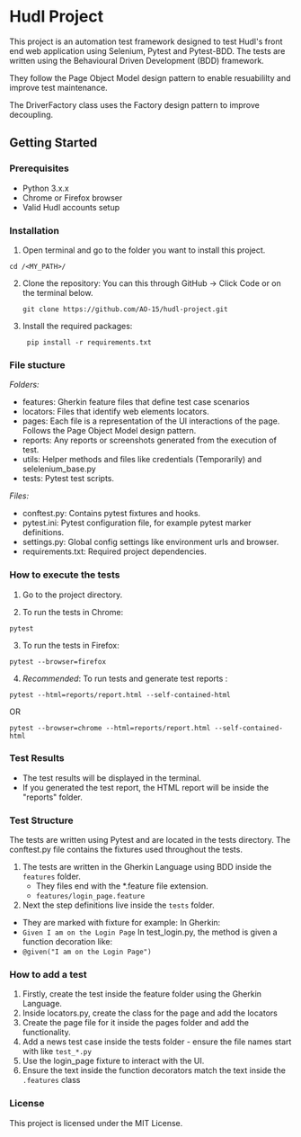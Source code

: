 # Hudl Project

This project is an automation test framework designed to test Hudl's front end web application using Selenium, Pytest and Pytest-BDD. The tests are written using the Behavioural Driven Development (BDD) framework. 

They follow the Page Object Model design pattern to enable resuabililty and improve test maintenance. 

The DriverFactory class uses the Factory design pattern to improve decoupling.


## Getting Started

### Prerequisites

- Python 3.x.x
- Chrome or Firefox browser
- Valid Hudl accounts setup

### Installation

1. Open terminal and go to the folder you want to install this project.

`cd /<MY_PATH>/`

2. Clone the repository:
   You can this through GitHub -> Click Code or on the terminal below.

   ```
   git clone https://github.com/AO-15/hudl-project.git
   ```

3. Install the required packages:
   ```
    pip install -r requirements.txt
   ```

### File stucture

_Folders:_

- features: Gherkin feature files that define test case scenarios
- locators: Files that identify web elements locators.
- pages: Each file is a representation of the UI interactions of the page. Follows the Page Object Model design pattern.
- reports: Any reports or screenshots generated from the execution of test.
- utils: Helper methods and files like credentials (Temporarily) and selelenium_base.py
- tests: Pytest test scripts.

_Files:_

- conftest.py: Contains pytest fixtures and hooks.
- pytest.ini: Pytest configuration file, for example pytest marker definitions.
- settings.py: Global config settings like environment urls and browser.
- requirements.txt: Required project dependencies.

### How to execute the tests

1.  Go to the project directory.

2.  To run the tests in Chrome:

```
pytest
```

3. To run the tests in Firefox:

```
pytest --browser=firefox
```

4. _Recommended_: To run tests and generate test reports :

```
pytest --html=reports/report.html --self-contained-html
```

OR

```
pytest --browser=chrome --html=reports/report.html --self-contained-html
```

### Test Results

- The test results will be displayed in the terminal.
- If you generated the test report, the HTML report will be inside the "reports" folder.

### Test Structure

The tests are written using Pytest and are located in the tests directory. The conftest.py file contains the fixtures used throughout the tests.

1. The tests are written in the Gherkin Language using BDD inside the `features` folder.
   - They files end with the \*.feature file extension.
   - `features/login_page.feature`
2. Next the step definitions live inside the `tests` folder.

- They are marked with fixture for example:
  In Gherkin:
- `Given I am on the Login Page`
  In test_login.py, the method is given a function decoration like:
- `@given("I am on the Login Page")`

### How to add a test

1. Firstly, create the test inside the feature folder using the Gherkin Language.
2. Inside locators.py, create the class for the page and add the locators
3. Create the page file for it inside the pages folder and add the functionality.
4. Add a news test case inside the tests folder - ensure the file names start with like `test_*.py`
5. Use the login_page fixture to interact with the UI.
6. Ensure the text inside the function decorators match the text inside the `.features` class

### License
This project is licensed under the MIT License.
